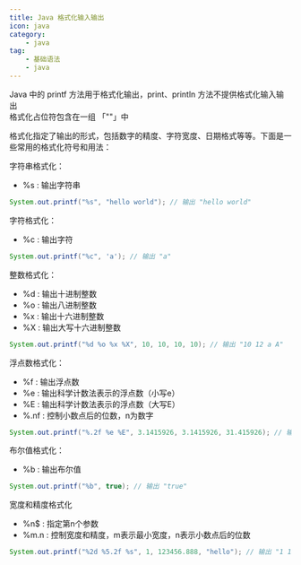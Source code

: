 ```yaml
---
title: Java 格式化输入输出
icon: java
category: 
    - java
tag: 
    - 基础语法
    - java
---
```

Java 中的 printf 方法用于格式化输出，print、println 方法不提供格式化输入输出  
格式化占位符包含在一组 「""」中

格式化指定了输出的形式，包括数字的精度、字符宽度、日期格式等等。下面是一些常用的格式化符号和用法：

字符串格式化：
- %s : 输出字符串
```java
System.out.printf("%s", "hello world"); // 输出 "hello world"
```

字符格式化：
- %c : 输出字符
```java
System.out.printf("%c", 'a'); // 输出 "a"
```

整数格式化：
- %d : 输出十进制整数  
- %o : 输出八进制整数
- %x : 输出十六进制整数
- %X : 输出大写十六进制整数
  
```java
System.out.printf("%d %o %x %X", 10, 10, 10, 10); // 输出 "10 12 a A"
```

浮点数格式化：
- %f : 输出浮点数
- %e : 输出科学计数法表示的浮点数（小写e）
- %E : 输出科学计数法表示的浮点数（大写E）
- %.nf : 控制小数点后的位数，n为数字

```java
System.out.printf("%.2f %e %E", 3.1415926, 3.1415926, 31.415926); // 输出 "3.14 3.141593e+00 3.141593E+01"
```

布尔值格式化：
- %b : 输出布尔值
```java
System.out.printf("%b", true); // 输出 "true"
```
宽度和精度格式化

- %n$ : 指定第n个参数
- %m.n : 控制宽度和精度，m表示最小宽度，n表示小数点后的位数

```java
System.out.printf("%2d %5.2f %s", 1, 123456.888, "hello"); // 输出 "1 123456.89 hello"
```
